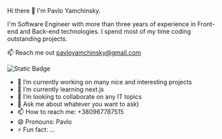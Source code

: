 Hi there 👋 I'm Pavlo Yamchinsky.

I'm Software Engineer with more than three years of experience in Front-end and Back-end technologies.
I spend most of my time coding outstanding projects.

:mailbox: Reach me out pavloyamchinsky@gmail.com

![Static Badge](https://img.shields.io/badge/Linkedin-blue?style=flat&logo=Linkedin&logoColor=white&labelColor=%230A66C2&cacheSeconds=https%3A%2F%2Fwww.linkedin.com%2Fin%2Fpavlo-yamchynskyi-27375b83%2F)



- 🔭 I’m currently working on many nice and interesting projects
- 🌱 I’m currently learning next.js
- 👯 I’m looking to collaborate on any IT topics
- 💬 Ask me about whatever you want to ask)
- 📫 How to reach me: +380967787515
- 😄 Pronouns: Pavlo
- ⚡ Fun fact: ...
